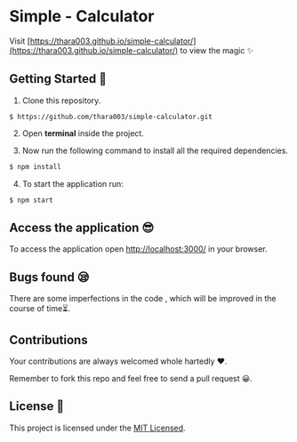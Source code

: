 # Simple - Calculator

Visit [https://thara003.github.io/simple-calculator/](https://thara003.github.io/simple-calculator/) to view the magic ✨

## Getting Started 💫

1. Clone this repository.
```git
$ https://github.com/thara003/simple-calculator.git
```
2. Open **terminal** inside the project. 

3. Now run the following command to install all the required dependencies.
```bash
$ npm install
```
4. To start the application run:
```bash
$ npm start
```

## Access the application 😎

To access the application open [http://localhost:3000/](http://localhost:3000/) in your browser.

## Bugs found 😪

There are some imperfections in the code , which will be improved in the course of time⏳.

## Contributions

Your contributions are always welcomed whole hartedly ❤.

Remember to fork this repo and feel free to send a pull request 😀.

## License 🧾
This project is licensed under the [MIT Licensed](https://choosealicense.com/licenses/mit/).





